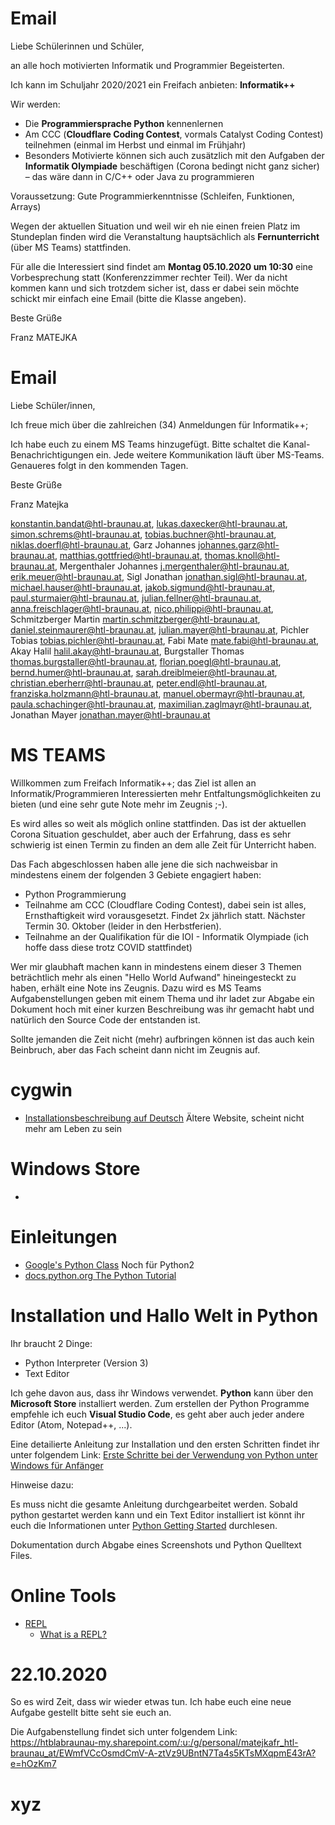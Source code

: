 # Email

Liebe Schülerinnen und Schüler,

an alle hoch motivierten Informatik und Programmier Begeisterten.

Ich kann im Schuljahr 2020/2021 ein Freifach anbieten: **Informatik++**

Wir werden:

- Die **Programmiersprache Python** kennenlernen
- Am CCC (**Cloudflare Coding Contest**, vormals Catalyst Coding Contest) teilnehmen (einmal im Herbst und einmal im Frühjahr)
- Besonders Motivierte können sich auch zusätzlich mit den Aufgaben der **Informatik Olympiade** beschäftigen (Corona bedingt nicht ganz sicher) – das wäre dann in C/C++ oder Java zu programmieren

Voraussetzung: Gute Programmierkenntnisse (Schleifen, Funktionen, Arrays)

Wegen der aktuellen Situation und weil wir eh nie einen freien Platz im Stundeplan finden wird die Veranstaltung hauptsächlich als **Fernunterricht** (über MS Teams) stattfinden.

Für alle die Interessiert sind findet am **Montag 05.10.2020 um 10:30** eine Vorbesprechung statt (Konferenzzimmer rechter Teil). Wer da nicht kommen kann und sich trotzdem sicher ist, dass er dabei sein möchte schickt mir einfach eine Email (bitte die Klasse angeben).

Beste Grüße

Franz MATEJKA



# Email

Liebe Schüler/innen,

Ich freue mich über die zahlreichen (34) Anmeldungen für Informatik++; 

Ich habe euch zu einem MS Teams hinzugefügt. Bitte schaltet die Kanal-Benachrichtigungen ein. Jede weitere Kommunikation läuft über MS-Teams. Genaueres folgt in den kommenden Tagen. 

Beste Grüße

Franz Matejka



konstantin.bandat@htl-braunau.at, lukas.daxecker@htl-braunau.at, simon.schrems@htl-braunau.at, tobias.buchner@htl-braunau.at, niklas.doerfl@htl-braunau.at, Garz Johannes <johannes.garz@htl-braunau.at>, matthias.gottfried@htl-braunau.at, thomas.knoll@htl-braunau.at, Mergenthaler Johannes <j.mergenthaler@htl-braunau.at>, erik.meuer@htl-braunau.at, Sigl Jonathan <jonathan.sigl@htl-braunau.at>, michael.hauser@htl-braunau.at, jakob.sigmund@htl-braunau.at, paul.sturmaier@htl-braunau.at, julian.fellner@htl-braunau.at, anna.freischlager@htl-braunau.at, nico.philippi@htl-braunau.at, Schmitzberger Martin <martin.schmitzberger@htl-braunau.at>, daniel.steinmaurer@htl-braunau.at, julian.mayer@htl-braunau.at, Pichler Tobias <tobias.pichler@htl-braunau.at>, Fabi Mate <mate.fabi@htl-braunau.at>, Akay Halil <halil.akay@htl-braunau.at>, Burgstaller Thomas <thomas.burgstaller@htl-braunau.at>, florian.poegl@htl-braunau.at, bernd.humer@htl-braunau.at, sarah.dreiblmeier@htl-braunau.at, christian.eberherr@htl-braunau.at, peter.endl@htl-braunau.at, franziska.holzmann@htl-braunau.at, manuel.obermayr@htl-braunau.at, paula.schachinger@htl-braunau.at, maximilian.zaglmayr@htl-braunau.at, Jonathan Mayer <jonathan.mayer@htl-braunau.at>



# MS TEAMS

Willkommen zum Freifach Informatik++; das Ziel ist allen an Informatik/Programmieren Interessierten mehr Entfaltungsmöglichkeiten zu bieten (und eine sehr gute Note mehr im Zeugnis ;-).

Es wird alles so weit als möglich online stattfinden. Das ist der aktuellen Corona Situation geschuldet, aber auch der Erfahrung, dass es sehr schwierig ist einen Termin zu finden an dem alle Zeit für Unterricht haben.

Das Fach abgeschlossen haben alle jene die sich nachweisbar in mindestens einem der folgenden 3 Gebiete engagiert haben:

- Python Programmierung
- Teilnahme am CCC (Cloudflare Coding Contest), dabei sein ist alles, Ernsthaftigkeit wird vorausgesetzt. Findet 2x jährlich statt. Nächster Termin 30. Oktober (leider in den Herbstferien).
- Teilnahme an der Qualifikation für die IOI - Informatik Olympiade (ich hoffe dass diese trotz COVID stattfindet)

Wer mir glaubhaft machen kann in mindestens einem dieser 3 Themen beträchtlich mehr als einen "Hello World Aufwand" hineingesteckt zu haben, erhält eine Note ins Zeugnis. Dazu wird es MS Teams Aufgabenstellungen geben mit einem Thema und ihr ladet zur Abgabe ein Dokument hoch mit einer kurzen Beschreibung was ihr gemacht habt und natürlich den Source Code der entstanden ist.

Sollte jemanden die Zeit nicht (mehr) aufbringen können ist das auch kein Beinbruch, aber das Fach scheint dann nicht im Zeugnis auf.







# cygwin

- [Installationsbeschreibung auf Deutsch](https://cygwingermany.wordpress.com/installation/)
  Ältere Website, scheint nicht mehr am Leben zu sein



# Windows Store

- 

  



# Einleitungen

- [Google's Python Class](https://developers.google.com/edu/python)
  Noch für Python2
- [docs.python.org The Python Tutorial](https://docs.python.org/3/tutorial/index.html)



# Installation und Hallo Welt in Python

Ihr braucht 2 Dinge:

- Python Interpreter (Version 3)
- Text Editor

Ich gehe davon aus, dass ihr Windows verwendet. **Python** kann über den **Microsoft Store** installiert werden. Zum erstellen der Python Programme empfehle ich euch **Visual Studio Code**, es geht aber auch jeder andere Editor (Atom, Notepad++, ...).

Eine detailierte Anleitung zur Installation und den ersten Schritten findet ihr unter folgendem Link: [Erste Schritte bei der Verwendung von Python unter Windows für Anfänger](https://docs.microsoft.com/de-de/windows/python/beginners)

Hinweise dazu: 

Es muss nicht die gesamte Anleitung durchgearbeitet werden. Sobald python gestartet werden kann und ein Text Editor installiert ist könnt ihr euch die Informationen unter [Python Getting Started](https://www.w3schools.com/python/python_getstarted.asp) durchlesen.

Dokumentation durch Abgabe eines Screenshots und Python Quelltext Files.



# Online Tools

- [REPL](https://repl.it)
  - [What is a REPL?](https://codewith.mu/en/tutorials/1.0/repl)



# 22.10.2020

So es wird Zeit, dass wir wieder etwas tun. Ich habe euch eine neue Aufgabe gestellt bitte seht sie euch an.

Die Aufgabenstellung findet sich unter folgendem Link: https://htblabraunau-my.sharepoint.com/:u:/g/personal/matejkafr_htl-braunau_at/EWmfVCcOsmdCmV-A-ztVz9UBntN7Ta4s5KTsMXqpmE43rA?e=hOzKm7





# xyz



